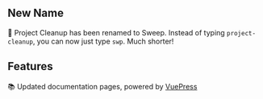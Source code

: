 ## New Name
🌟 Project Cleanup has been renamed to Sweep. Instead of typing `project-cleanup`, you can now just type `swp`. Much shorter!

## Features
📚 Updated documentation pages, powered by [VuePress](https://vuepress.vuejs.org)
